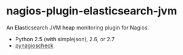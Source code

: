 nagios-plugin-elasticsearch-jvm
===============================

An Elasticsearch JVM heap monitoring plugin for Nagios.

- Python 2.5 (with simplejson), 2.6, or 2.7
- [pynagioscheck][]

[pynagioscheck]: https://github.com/saj/pynagioscheck
